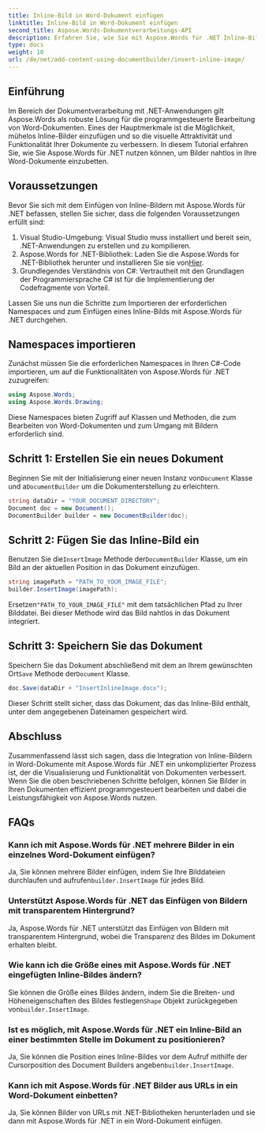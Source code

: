 ```yaml
---
title: Inline-Bild in Word-Dokument einfügen
linktitle: Inline-Bild in Word-Dokument einfügen
second_title: Aspose.Words-Dokumentverarbeitungs-API
description: Erfahren Sie, wie Sie mit Aspose.Words für .NET Inline-Bilder in Word-Dokumente einfügen. Schritt-für-Schritt-Anleitung mit Codebeispielen und FAQs enthalten.
type: docs
weight: 10
url: /de/net/add-content-using-documentbuilder/insert-inline-image/
---
```

## Einführung

Im Bereich der Dokumentverarbeitung mit .NET-Anwendungen gilt Aspose.Words als robuste Lösung für die programmgesteuerte Bearbeitung von Word-Dokumenten. Eines der Hauptmerkmale ist die Möglichkeit, mühelos Inline-Bilder einzufügen und so die visuelle Attraktivität und Funktionalität Ihrer Dokumente zu verbessern. In diesem Tutorial erfahren Sie, wie Sie Aspose.Words für .NET nutzen können, um Bilder nahtlos in Ihre Word-Dokumente einzubetten.

## Voraussetzungen

Bevor Sie sich mit dem Einfügen von Inline-Bildern mit Aspose.Words für .NET befassen, stellen Sie sicher, dass die folgenden Voraussetzungen erfüllt sind:

1. Visual Studio-Umgebung: Visual Studio muss installiert und bereit sein, .NET-Anwendungen zu erstellen und zu kompilieren.
2.  Aspose.Words for .NET-Bibliothek: Laden Sie die Aspose.Words for .NET-Bibliothek herunter und installieren Sie sie von[Hier](https://releases.aspose.com/words/net/).
3. Grundlegendes Verständnis von C#: Vertrautheit mit den Grundlagen der Programmiersprache C# ist für die Implementierung der Codefragmente von Vorteil.

Lassen Sie uns nun die Schritte zum Importieren der erforderlichen Namespaces und zum Einfügen eines Inline-Bilds mit Aspose.Words für .NET durchgehen.

## Namespaces importieren

Zunächst müssen Sie die erforderlichen Namespaces in Ihren C#-Code importieren, um auf die Funktionalitäten von Aspose.Words für .NET zuzugreifen:

```csharp
using Aspose.Words;
using Aspose.Words.Drawing;
```

Diese Namespaces bieten Zugriff auf Klassen und Methoden, die zum Bearbeiten von Word-Dokumenten und zum Umgang mit Bildern erforderlich sind.

## Schritt 1: Erstellen Sie ein neues Dokument

 Beginnen Sie mit der Initialisierung einer neuen Instanz von`Document` Klasse und a`DocumentBuilder` um die Dokumenterstellung zu erleichtern.

```csharp
string dataDir = "YOUR_DOCUMENT_DIRECTORY";
Document doc = new Document();
DocumentBuilder builder = new DocumentBuilder(doc);
```

## Schritt 2: Fügen Sie das Inline-Bild ein

 Benutzen Sie die`InsertImage` Methode der`DocumentBuilder` Klasse, um ein Bild an der aktuellen Position in das Dokument einzufügen.

```csharp
string imagePath = "PATH_TO_YOUR_IMAGE_FILE";
builder.InsertImage(imagePath);
```

 Ersetzen`"PATH_TO_YOUR_IMAGE_FILE"` mit dem tatsächlichen Pfad zu Ihrer Bilddatei. Bei dieser Methode wird das Bild nahtlos in das Dokument integriert.

## Schritt 3: Speichern Sie das Dokument

 Speichern Sie das Dokument abschließend mit dem an Ihrem gewünschten Ort`Save` Methode der`Document` Klasse.

```csharp
doc.Save(dataDir + "InsertInlineImage.docx");
```

Dieser Schritt stellt sicher, dass das Dokument, das das Inline-Bild enthält, unter dem angegebenen Dateinamen gespeichert wird.

## Abschluss

Zusammenfassend lässt sich sagen, dass die Integration von Inline-Bildern in Word-Dokumente mit Aspose.Words für .NET ein unkomplizierter Prozess ist, der die Visualisierung und Funktionalität von Dokumenten verbessert. Wenn Sie die oben beschriebenen Schritte befolgen, können Sie Bilder in Ihren Dokumenten effizient programmgesteuert bearbeiten und dabei die Leistungsfähigkeit von Aspose.Words nutzen.

## FAQs

### Kann ich mit Aspose.Words für .NET mehrere Bilder in ein einzelnes Word-Dokument einfügen?
 Ja, Sie können mehrere Bilder einfügen, indem Sie Ihre Bilddateien durchlaufen und aufrufen`builder.InsertImage` für jedes Bild.

### Unterstützt Aspose.Words für .NET das Einfügen von Bildern mit transparentem Hintergrund?
Ja, Aspose.Words für .NET unterstützt das Einfügen von Bildern mit transparentem Hintergrund, wobei die Transparenz des Bildes im Dokument erhalten bleibt.

### Wie kann ich die Größe eines mit Aspose.Words für .NET eingefügten Inline-Bildes ändern?
 Sie können die Größe eines Bildes ändern, indem Sie die Breiten- und Höheneigenschaften des Bildes festlegen`Shape` Objekt zurückgegeben von`builder.InsertImage`.

### Ist es möglich, mit Aspose.Words für .NET ein Inline-Bild an einer bestimmten Stelle im Dokument zu positionieren?
 Ja, Sie können die Position eines Inline-Bildes vor dem Aufruf mithilfe der Cursorposition des Document Builders angeben`builder.InsertImage`.

### Kann ich mit Aspose.Words für .NET Bilder aus URLs in ein Word-Dokument einbetten?
Ja, Sie können Bilder von URLs mit .NET-Bibliotheken herunterladen und sie dann mit Aspose.Words für .NET in ein Word-Dokument einfügen.